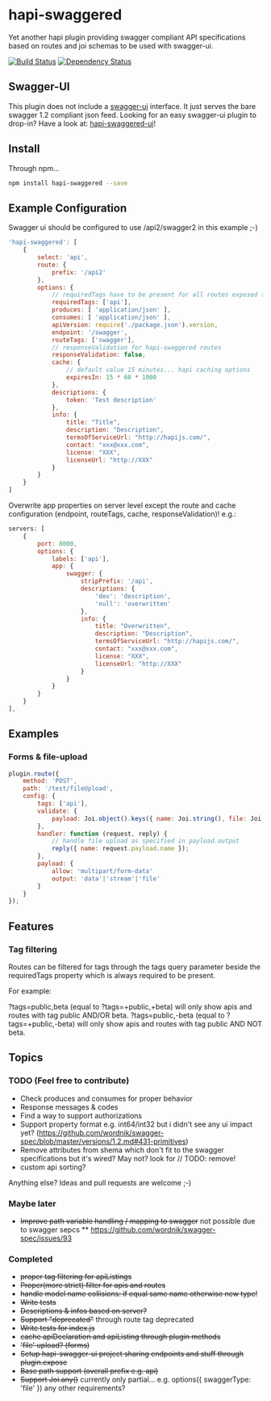 # hapi-swaggered
Yet another hapi plugin providing swagger compliant API specifications based on routes and joi schemas to be used with swagger-ui. 

[![Build Status](https://travis-ci.org/z0mt3c/hapi-swaggered.png)](https://travis-ci.org/z0mt3c/hapi-swaggered)
[![Dependency Status](https://gemnasium.com/z0mt3c/hapi-swaggered.png)](https://gemnasium.com/z0mt3c/hapi-swaggered)


## Swagger-UI
This plugin does not include a [swagger-ui](https://github.com/wordnik/swagger-ui) interface. It just serves the bare swagger 1.2 compliant json feed. 
Looking for an easy swagger-ui plugin to drop-in? Have a look at: [hapi-swaggered-ui](https://github.com/z0mt3c/hapi-swaggered-ui)!
 
## Install
Through npm...

```bash
npm install hapi-swaggered --save
```

## Example Configuration
Swagger ui should be configured to use /api2/swagger2 in this example ;-)

```js
'hapi-swaggered': [
    {
        select: 'api',
        route: {
            prefix: '/api2'
        },
        options: {
            // requiredTags have to be present for all routes exposed through hapi-swaggered
            requiredTags: ['api'],
            produces: [ 'application/json' ],
            consumes: [ 'application/json' ],
            apiVersion: require('./package.json').version,
            endpoint: '/swagger',
            routeTags: ['swagger'],
            // responseValidation for hapi-swaggered routes
            responseValidation: false,
            cache: {
                // default value 15 minutes... hapi caching options
                expiresIn: 15 * 60 * 1000
            },
            descriptions: {
                token: 'Test description'
            },
            info: {
                title: "Title",
                description: "Description",
                termsOfServiceUrl: "http://hapijs.com/",
                contact: "xxx@xxx.com",
                license: "XXX",
                licenseUrl: "http://XXX"
            }
        }
    }
]
```

Overwrite app properties on server level except the route and cache configuration (endpoint, routeTags, cache, responseValidation)! e.g.:

```js
servers: [
    {
        port: 8000,
        options: {
            labels: ['api'],
            app: {
                swagger: {
                    stripPrefix: '/api',
                    descriptions: {
                        'dev': 'description',
                        'null': 'overwritten'
                    },
                    info: {
                        title: "Overwritten",
                        description: "Description",
                        termsOfServiceUrl: "http://hapijs.com/",
                        contact: "xxx@xxx.com",
                        license: "XXX",
                        licenseUrl: "http://XXX"
                    }
                }
            }
        }
    }
],
```

## Examples
### Forms & file-upload
```js 
plugin.route({
    method: 'POST',
    path: '/test/fileUpload',
    config: {
        tags: ['api'],
        validate: {
            payload: Joi.object().keys({ name: Joi.string(), file: Joi.any().options({ swaggerType: 'file' }) })
        },
        handler: function (request, reply) {
            // handle file upload as specified in payload.output
            reply({ name: request.payload.name });
        },
        payload: {
            allow: 'multipart/form-data'
            output: 'data'|'stream'|'file'
        }
    }
});
```

## Features
### Tag filtering
Routes can be filtered for tags through the tags query parameter beside the requiredTags property which is always required to be present.

For example:

?tags=public,beta (equal to ?tags=+public,+beta) will only show apis and routes with tag public AND/OR beta.
?tags=public,-beta (equal to ?tags=+public,-beta) will only show apis and routes with tag public AND NOT beta.

## Topics
### TODO (Feel free to contribute)
* Check produces and consumes for proper behavior
* Response messages & codes
* Find a way to support authorizations
* Support property format e.g. int64/int32 but i didn't see any ui impact yet? (https://github.com/wordnik/swagger-spec/blob/master/versions/1.2.md#431-primitives)
* Remove attributes from shema which don't fit to the swagger specifications but it's wired? May not? look for // TODO: remove!
* custom api sorting?

Anything else? Ideas and pull requests are welcome ;-)

### Maybe later
* ~~Improve path variable handling / mapping to swagger~~ not possible due to swagger sepcs
** https://github.com/wordnik/swagger-spec/issues/93

### Completed
* ~~proper tag filtering for apiListings~~
* ~~Proper(more strict) filter for apis and routes~~
* ~~handle model name collisions: if equal same name otherwise new type!~~
* ~~Write tests~~
* ~~Descriptions & infos based on server?~~
* ~~Support "deprecated"~~ through route tag deprecated
* ~~Write tests for index.js~~
* ~~cache apiDeclaration and apiListing through plugin methods~~
* ~~'file' upload? (forms)~~
* ~~Setup hapi-swagger-ui project sharing endpoints and stuff through plugin.expose~~
* ~~Base path support (overall prefix e.g. api)~~
* ~~Support Joi.any()~~ currently only partial... e.g. options({ swaggerType: 'file' }) any other requirements?

